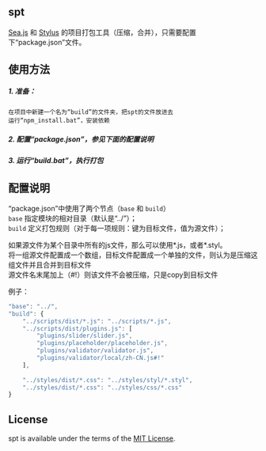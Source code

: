 ## spt
[Sea.js](http://seajs.org) 和 [Stylus](http://learnboost.github.io/stylus/) 的项目打包工具（压缩，合并），只需要配置下“package.json”文件。


## 使用方法
##### 1. 准备：  
    在项目中新建一个名为“build”的文件夹，把spt的文件放进去  
    运行“npm_install.bat”，安装依赖
    
##### 2. 配置“package.json”，参见下面的配置说明

##### 3. 运行“build.bat”，执行打包


## 配置说明
“package.json”中使用了两个节点（`base` 和 `build`）    
`base` 指定模块的相对目录（默认是“../”）；  
`build` 定义打包规则（对于每一项规则：键为目标文件，值为源文件）；

如果源文件为某个目录中所有的js文件，那么可以使用*.js，或者*.styl。  
将一组源文件配置成一个数组，目标文件配置成一个单独的文件，则认为是压缩这组文件并且合并到目标文件  
源文件名末尾加上（#!）则该文件不会被压缩，只是copy到目标文件

例子：  
```js
"base": "../",
"build": {
    "../scripts/dist/*.js": "../scripts/*.js",
    "../scripts/dist/plugins.js": [
        "plugins/slider/slider.js",  
        "plugins/placeholder/placeholder.js",  
        "plugins/validator/validator.js",
        "plugins/validator/local/zh-CN.js#!"
    ],
    
    "../styles/dist/*.css": "../styles/styl/*.styl",
    "../styles/dist/*.css": "../styles/css/*.css"
}
```

  
## License
spt is available under the terms of the [MIT License](http://niceue.com/licenses/MIT-LICENSE.txt).
